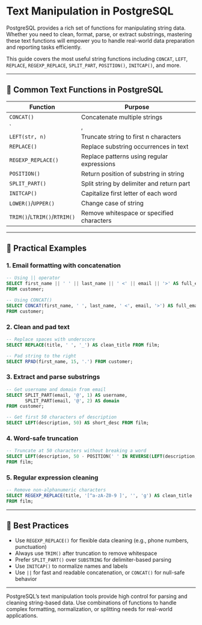 # Text Manipulation in PostgreSQL

PostgreSQL provides a rich set of functions for manipulating string data. Whether you need to clean, format, parse, or extract substrings, mastering these text functions will empower you to handle real-world data preparation and reporting tasks efficiently.

This guide covers the most useful string functions including `CONCAT`, `LEFT`, `REPLACE`, `REGEXP_REPLACE`, `SPLIT_PART`, `POSITION()`, `INITCAP()`, and more.

---

## 🔧 Common Text Functions in PostgreSQL

| Function                     | Purpose                                    |  
| ---------------------------- | ------------------------------------------ | 
| `CONCAT()`                   | Concatenate multiple strings               | 
| `|, |`                       | String concatenation operator              | 
| `LEFT(str, n)`               | Truncate string to first n characters      |  
| `REPLACE()`                  | Replace substring occurrences in text      | 
| `REGEXP_REPLACE()`           | Replace patterns using regular expressions |  
| `POSITION()`                 | Return position of substring in string     | 
| `SPLIT_PART()`               | Split string by delimiter and return part  | 
| `INITCAP()`                  | Capitalize first letter of each word       | 
| `LOWER()`/`UPPER()`          | Change case of string                      |
| `TRIM()`/`LTRIM()`/`RTRIM()` | Remove whitespace or specified characters  |

---

## 🧪 Practical Examples

### 1. Email formatting with concatenation

```sql
-- Using || operator
SELECT first_name || ' ' || last_name || ' <' || email || '>' AS full_email
FROM customer;

-- Using CONCAT()
SELECT CONCAT(first_name, ' ', last_name, ' <', email, '>') AS full_email
FROM customer;
```

### 2. Clean and pad text

```sql
-- Replace spaces with underscore
SELECT REPLACE(title, ' ', '_') AS clean_title FROM film;

-- Pad string to the right
SELECT RPAD(first_name, 15, '.') FROM customer;
```

### 3. Extract and parse substrings

```sql
-- Get username and domain from email
SELECT SPLIT_PART(email, '@', 1) AS username,
       SPLIT_PART(email, '@', 2) AS domain
FROM customer;

-- Get first 50 characters of description
SELECT LEFT(description, 50) AS short_desc FROM film;
```

### 4. Word-safe truncation

```sql
-- Truncate at 50 characters without breaking a word
SELECT LEFT(description, 50 - POSITION(' ' IN REVERSE(LEFT(description, 50)))) AS safe_desc
FROM film;
```

### 5. Regular expression cleaning

```sql
-- Remove non-alphanumeric characters
SELECT REGEXP_REPLACE(title, '[^a-zA-Z0-9 ]', '', 'g') AS clean_title
FROM film;
```

---

## 🧱 Best Practices

* Use `REGEXP_REPLACE()` for flexible data cleaning (e.g., phone numbers, punctuation)
* Always use `TRIM()` after truncation to remove whitespace
* Prefer `SPLIT_PART()` over `SUBSTRING` for delimiter-based parsing
* Use `INITCAP()` to normalize names and labels
* Use `||` for fast and readable concatenation, or `CONCAT()` for null-safe behavior

---

PostgreSQL’s text manipulation tools provide high control for parsing and cleaning string-based data. Use combinations of functions to handle complex formatting, normalization, or splitting needs for real-world applications.
